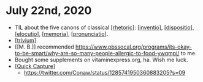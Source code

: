 # July 22nd, 2020
- TIL about the five canons of classical [[rhetoric]]: [[inventio]], [[dispositio]], [[elocutio]], [[memoria]], [[pronunciatio]].
- [[trivium]]
- [[M. B.]] recommended https://www.pbssocal.org/programs/its-okay-to-be-smart/why-are-so-many-people-allergic-to-food-ywqmpi/ to me.
- Bought some supplements on vitaminexpress.org, ha. Wish me luck.
- [[Quick Capture]]
    - https://twitter.com/Conaw/status/1285741950360883205?s=09



[//begin]: # "Autogenerated link references for markdown compatibility"
[rhetoric]: ../rhetoric "Rhetoric"
[inventio]: ../inventio "Inventio"
[dispositio]: ../dispositio "Dispositio"
[elocutio]: ../elocutio "elocutio"
[memoria]: ../memoria "memoria"
[pronunciatio]: ../pronunciatio "pronunciatio"
[trivium]: ../trivium "Trivium"
[Quick Capture]: ../quick-capture "Quick Capture"
[//end]: # "Autogenerated link references"